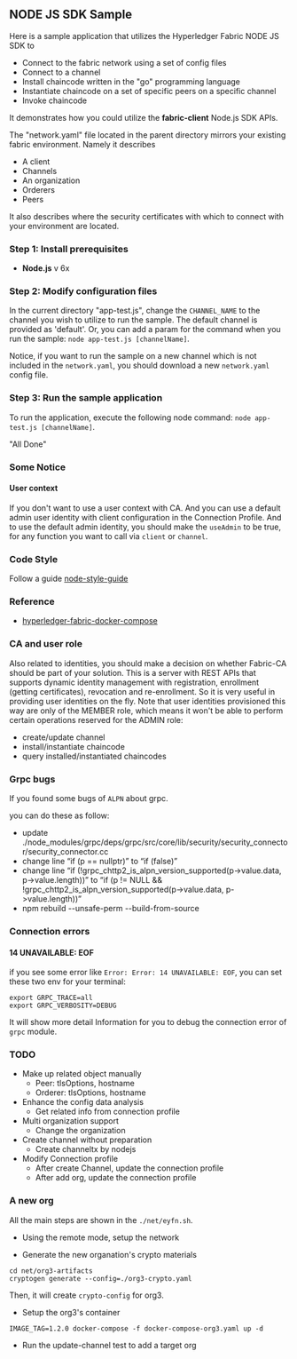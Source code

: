 ## NODE JS SDK Sample

Here is a sample application that utilizes the Hyperledger Fabric NODE JS SDK to 

* Connect to the fabric network using a set of config files
* Connect to a channel
* Install chaincode written in the "go" programming language
* Instantiate chaincode on a set of specific peers on a specific channel
* Invoke chaincode

It demonstrates how you could utilize the **__fabric-client__** Node.js SDK APIs.

The "network.yaml" file located in the parent directory mirrors your existing fabric environment. Namely it describes

* A client
* Channels
* An organization
* Orderers
* Peers 

It also describes where the security certificates with which to connect with your environment are located.

### Step 1: Install prerequisites

* **Node.js** v 6x

### Step 2: Modify configuration files

In the current directory "app-test.js", change the `CHANNEL_NAME` to the channel you wish to utilize to run the sample. The default channel is provided as 'default'.
Or, you can add a param for the command when you run the sample: `node app-test.js [channelName]`. 

Notice, if you want to run the sample on a new channel which is not included in the `network.yaml`, you should download a new `network.yaml` config file.  

### Step 3: Run the sample application

To run the application, execute the following node command: `node app-test.js [channelName]`.

"All Done"


### Some Notice

#### User context
If you don't want to use a user context with CA. And you can use a default admin user identity with client configuration in the Connection Profile. And to use the default admin identity, you should make the `useAdmin` to be true, for any function you want to call via `client` or `channel`.


### Code Style
Follow a guide [node-style-guide](https://github.com/norfish/yueliao/wiki/NodeJS%E7%BC%96%E7%A0%81%E8%A7%84%E8%8C%83)

### Reference

* [hyperledger-fabric-docker-compose](https://github.com/yeasy/docker-compose-files/tree/master/hyperledger_fabric/v1.2.0)

### CA and user role

Also related to identities, you should make a decision on whether Fabric-CA should be part of your solution. This is a server with REST APIs that supports dynamic identity management with registration, enrollment (getting certificates), revocation and re-enrollment. So it is very useful in providing user identities on the fly. Note that user identities provisioned this way are only of the MEMBER role, which means it won't be able to perform certain operations reserved for the ADMIN role:

* create/update channel
* install/instantiate chaincode
* query installed/instantiated chaincodes


### Grpc bugs

If you found some bugs of `ALPN` about grpc.

you can do these as follow:

* update ./node_modules/grpc/deps/grpc/src/core/lib/security/security_connector/security_connector.cc
* change line “if (p == nullptr)” to “if (false)”
* change line “if (!grpc_chttp2_is_alpn_version_supported(p->value.data, p->value.length))” to “if (p != NULL && !grpc_chttp2_is_alpn_version_supported(p->value.data, p->value.length))”
* npm rebuild --unsafe-perm --build-from-source


### Connection errors

#### 14 UNAVAILABLE: EOF

if you see some error like `Error: Error: 14 UNAVAILABLE: EOF`, you can set these two env for your terminal:
```
export GRPC_TRACE=all
export GRPC_VERBOSITY=DEBUG
```
It will show more detail Information for you to debug the connection error of `grpc` module.


### TODO

* Make up related object manually
    * Peer: tlsOptions, hostname
    * Orderer: tlsOptions, hostname
* Enhance the config data analysis 
    * Get related info from connection profile
* Multi organization support
    * Change the organization
* Create channel without preparation
    * Create channeltx by nodejs
* Modify Connection profile
    * After create Channel, update the connection profile
    * After add org, update the connection profile


### A new org

All the main steps are shown in the `./net/eyfn.sh`. 

* Using the remote mode, setup the network

* Generate the new organation's crypto materials

```
cd net/org3-artifacts
cryptogen generate --config=./org3-crypto.yaml
```
Then, it will create `crypto-config` for org3.

* Setup the org3's container

```
IMAGE_TAG=1.2.0 docker-compose -f docker-compose-org3.yaml up -d
```

* Run the update-channel test to add a target org

